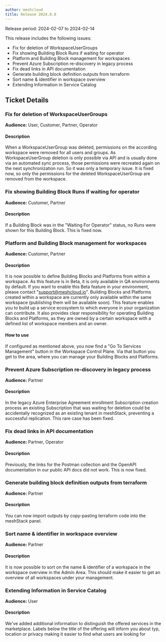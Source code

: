 ```yaml
---
author: meshcloud
title: Release 2024.8.0
---
```


Release period: 2024-02-07 to 2024-02-14

This release includes the following issues:
* Fix for deletion of WorkspaceUserGroups
* Fix showing Building Block Runs if waiting for operator
* Platform and Building Block management for workspaces
* Prevent Azure Subscription re-discovery in legacy process
* Fix dead links in API documentation
* Generate building block definition outputs from terraform
* Sort name & identifier in workspace overview
* Extending Information in Service Catalog
<!--truncate-->

## Ticket Details
### Fix for deletion of WorkspaceUserGroups
**Audience:** User, Customer, Partner, Operator<br>

#### Description
When a WorkspaceUserGroup was deleted, permissions on the according workspace
were removed for all users and groups. As WorkspaceUserGroup deletion is only
possible via API and is usually done via an automated sync process, those
permissions were recreated again on the next synchronization run. So it was
only a temporary issue. It is fixed now, so only the permissions for the
deleted WorkspaceUserGroup are removed from the workspace.

### Fix showing Building Block Runs if waiting for operator
**Audience:** Customer, Partner<br>

#### Description
If a Building Block was in the "Waiting For Operator" status, no Runs were shown for this
Building Block. This is fixed now.

### Platform and Building Block management for workspaces
**Audience:** Customer, Partner<br>

#### Description
It is now possible to define Building Blocks and Platforms from within a workspace. As this feature is in Beta,
it is only available in QA environments by default. If you want to enable this Beta feature in your environment,
please contact "support@meshcloud.io". Building Blocks and Platforms created within a workspace are currently only
available within the same workspace (publishing them will be available soon). This feature enables you to build up
a service ecosystem to which everyone in your organization can contribute. It also provides clear responsibility
for operating Building Blocks and Platforms, as they are owned by a certain workspace with a defined list of workspace
members and an owner.

#### How to use
If configured as mentioned above, you now find a "Go To Services Management" button in the Workspace Control Plane.
Via that button you get to the area, where you can manage your Building Blocks and Platforms.

### Prevent Azure Subscription re-discovery in legacy process
**Audience:** Partner<br>

#### Description
In the legacy Azure Enterprise Agreement enrollment Subscription creation process
an existing Subscription that was waiting for deletion could be accidentally
recognized as an existing tenant in meshStack, preventing a successful replication. This rare case has been
fixed.

### Fix dead links in API documentation
**Audience:** Partner, Operator<br>

#### Description
Previously, the links for the Postman collection and the OpenAPI documentation
in our public API docs did not work. This is now fixed.

### Generate building block definition outputs from terraform
**Audience:** Partner<br>

#### Description
You can now import outputs by copy-pasting terraform code into the meshStack panel.

### Sort name & identifier in workspace overview
**Audience:** Partner<br>

#### Description
It is now possible to sort on the name & identifier of a workspace in the workspace overview in the Admin Area.
This should make it easier to get an overview of all workspaces under your management.

### Extending Information in Service Catalog
**Audience:** User<br>

#### Description
We've added additional information to distinguish the offered 
services in the marketplace. Labels below the title of the offering 
will inform you about typ, location or privacy making it easier to 
find what users are looking for

